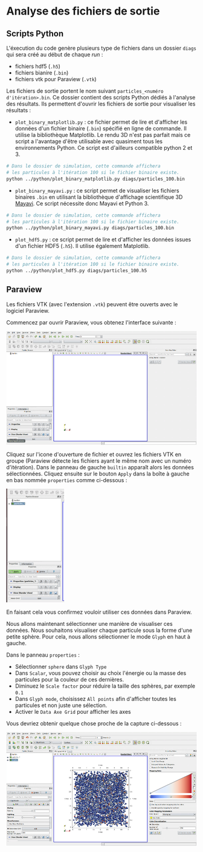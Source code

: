 # Analyse des fichiers de sortie

## Scripts Python

L'éxecution du code genère plusieurs type de fichiers dans un dossier `diags`
qui sera créé au début de chaque *run* :
- fichiers hdf5 (`.h5`)
- fichiers bianire (`.bin`)
- fichiers vtk pour Paraview (`.vtk`)

Les fichiers de sortie portent le nom suivant `particles_<numéro d'itération>.bin`.
Ce dossier contient des scripts Python dédiés à l'analyse des résultats.
Ils permettent d'ouvrir les fichiers de sortie pour visualiser les résultats :

- `plot_binary_matplotlib.py` : ce fichier permet de lire et d'afficher les données d'un fichier binaire (`.bin`) spécifié en ligne de commande. Il utilise la bibliothèque Matplotlib. Le rendu 3D n'est pas parfait mais ce script a l'avantage d'être utilisable avec quasiment tous les environnements Python. Ce script est d'ailleurs compatible python 2 et 3.
```bash
# Dans le dossier de simulation, cette commande affichera
# les particules à l'itération 100 si le fichier binaire existe.
python ../python/plot_binary_matplotlib.py diags/particles_100.bin
```

- `plot_binary_mayavi.py` : ce script permet de visualiser les fichiers binaires `.bin` en utilisant la bibliothèque d'affichage scientifique 3D [Mayavi](http://docs.enthought.com/mayavi/mayavi/). Ce script nécessite donc Mayavi et Python 3.
```bash
# Dans le dossier de simulation, cette commande affichera
# les particules à l'itération 100 si le fichier binaire existe.
python ../python/plot_binary_mayavi.py diags/particles_100.bin
```

- `plot_hdf5.py` : ce script permet de lire et d'afficher les données issues d'un fichier HDF5 (`.h5`). Il utilise également Matplotlib.
```bash
# Dans le dossier de simulation, cette commande affichera
# les particules à l'itération 100 si le fichier binaire existe.
python ../python/plot_hdf5.py diags/particles_100.h5
```

## Paraview

Les fichiers VTK (avec l'extension `.vtk`) peuvent être ouverts avec le logiciel Paraview.

Commencez par ouvrir Paraview, vous obtenez l'interface suivante :

<img src="../../../support/materiel/paraview_interface.png" height="300">

Cliquez sur l'icone d'ouverture de fichier et ouvrez les fichiers VTK en groupe (Paraview détecte les fichiers ayant le même nom avec un numéro d'itération).
Dans le panneau de gauche `builtin` apparaît alors les données sélectionnées.
Cliquez ensuite sur le bouton `Apply` dans la boîte à gauche en bas nommée `properties` comme ci-dessous :

<img src="../../../support/materiel/paraview_interface_2.png" height="300">

En faisant cela vous confirmez vouloir utiliser ces données dans Paraview.

Nous allons maintenant sélectionner une manière de visualiser ces données.
Nous souhaitons visualiser chaque particule sous la forme d'une petite sphère.
Pour cela, nous allons sélectionner le mode `Glyph` en haut à gauche.

Dans le panneau `properties` :
- Sélectionner `sphere` dans `Glyph Type`
- Dans `Scalar`, vous pouvez choisir au choix l'énergie ou la masse des particules pour la couleur de ces dernières.
- Diminuez le `Scale factor` pour réduire la taille des sphères, par exemple `0.1`
- Dans `Glyph mode`, choisissez `All points` afin d'afficher toutes les particules et non juste une sélection.
- Activer le `Data Axe Grid` pour afficher les axes

Vous devriez obtenir quelque chose proche de la capture ci-dessous :

<img src="../../../support/materiel/paraview_interface_3.png" height="300">
